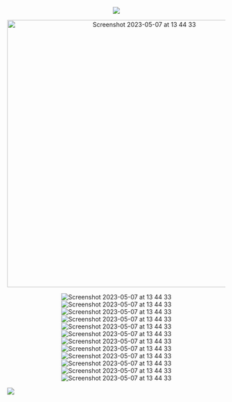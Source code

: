 <p align='center'>
<img src="http://github-profile-summary-cards.vercel.app/api/cards/profile-details?username=TTaksheel&theme=codeSTACKr">
</p>

<p align='center'>

<img width="617" alt="Screenshot 2023-05-07 at 13 44 33" src="https://user-images.githubusercontent.com/132825646/236678906-5bab3268-03bf-4bb9-9c0a-f30545bae7da.png">
  </p>
  
  <p align='center'>

<!-- ![](https://komarev.com/ghpvc/?username=TTaksheel&label=PROFILE+VIEW+COUNT&style=for-the-badge&color=red) -->


<p align='center'>
<img alt="Screenshot 2023-05-07 at 13 44 33" src="https://img.shields.io/badge/MongoDB-%234ea94b.svg?style=for-the-badge&logo=mongodb&logoColor=white">
<img alt="Screenshot 2023-05-07 at 13 44 33" src="https://img.shields.io/badge/mysql-%2300f.svg?style=for-the-badge&logo=mysql&logoColor=white">
<img alt="Screenshot 2023-05-07 at 13 44 33" src="https://img.shields.io/badge/blender-%23F5792A.svg?style=for-the-badge&logo=blender&logoColor=white">
<img alt="Screenshot 2023-05-07 at 13 44 33" src="https://img.shields.io/badge/Gimp-657D8B?style=for-the-badge&logo=gimp&logoColor=FFFFFF">
<img alt="Screenshot 2023-05-07 at 13 44 33" src="https://img.shields.io/badge/Electron-191970?style=for-the-badge&logo=Electron&logoColor=white">
<img alt="Screenshot 2023-05-07 at 13 44 33" src="https://img.shields.io/badge/Kali-268BEE?style=for-the-badge&logo=kalilinux&logoColor=white">
<img alt="Screenshot 2023-05-07 at 13 44 33" src="https://img.shields.io/badge/mac%20os-000000?style=for-the-badge&logo=macos&logoColor=F0F0F0">
<img alt="Screenshot 2023-05-07 at 13 44 33" src="https://img.shields.io/badge/openSUSE-%2364B345?style=for-the-badge&logo=openSUSE&logoColor=white">
<img alt="Screenshot 2023-05-07 at 13 44 33" src="https://img.shields.io/badge/Ubuntu-E95420?style=for-the-badge&logo=ubuntu&logoColor=white">
<img alt="Screenshot 2023-05-07 at 13 44 33" src="https://img.shields.io/badge/Red%20Hat-EE0000?style=for-the-badge&logo=redhat&logoColor=white">
<img alt="Screenshot 2023-05-07 at 13 44 33" src="https://img.shields.io/badge/Visual%20Studio%20Code-0078d7.svg?style=for-the-badge&logo=visual-studio-code&logoColor=white">
<img alt="Screenshot 2023-05-07 at 13 44 33" src="https://img.shields.io/badge/YouTube-%23FF0000.svg?style=for-the-badge&logo=YouTube&logoColor=white">
</p>

![](https://komarev.com/ghpvc/?username=TTaksheel&label=PROFILE+VIEW+COUNT&style=for-the-badge&color=red)


<!-- ![MongoDB](https://img.shields.io/badge/MongoDB-%234ea94b.svg?style=for-the-badge&logo=mongodb&logoColor=white) -->
<!-- 	![MySQL](https://img.shields.io/badge/mysql-%2300f.svg?style=for-the-badge&logo=mysql&logoColor=white) -->
<!--   	![Blender](https://img.shields.io/badge/blender-%23F5792A.svg?style=for-the-badge&logo=blender&logoColor=white) -->
<!--     	![Gimp Gnu Image Manipulation Program](https://img.shields.io/badge/Gimp-657D8B?style=for-the-badge&logo=gimp&logoColor=FFFFFF) -->
<!--       	![Electron.js](https://img.shields.io/badge/Electron-191970?style=for-the-badge&logo=Electron&logoColor=white) -->
<!--         ![Kali](https://img.shields.io/badge/Kali-268BEE?style=for-the-badge&logo=kalilinux&logoColor=white) -->
<!--         ![macOS](https://img.shields.io/badge/mac%20os-000000?style=for-the-badge&logo=macos&logoColor=F0F0F0) -->
<!--         	![openSUSE](https://img.shields.io/badge/openSUSE-%2364B345?style=for-the-badge&logo=openSUSE&logoColor=white) -->
<!--           ![Ubuntu](https://img.shields.io/badge/Ubuntu-E95420?style=for-the-badge&logo=ubuntu&logoColor=white) -->
<!--           ![Red Hat](https://img.shields.io/badge/Red%20Hat-EE0000?style=for-the-badge&logo=redhat&logoColor=white) -->
<!-- 	  ![Visual Studio Code](https://img.shields.io/badge/Visual%20Studio%20Code-0078d7.svg?style=for-the-badge&logo=visual-studio-code&logoColor=white) -->
<!-- 	  ![YouTube](https://img.shields.io/badge/YouTube-%23FF0000.svg?style=for-the-badge&logo=YouTube&logoColor=white) -->
<!--
**TTaksheel/TTaksheel** is a ✨ _special_ ✨ repository because its `README.md` (this file) appears on your GitHub profile.

Here are some ideas to get you started:

- 🔭 I’m currently working on ...
- 🌱 I’m currently learning ...
- 👯 I’m looking to collaborate on ...
- 🤔 I’m looking for help with ...
- 💬 Ask me about ...
- 📫 How to reach me: ...
- 😄 Pronouns: ...
- ⚡ Fun fact: ...
-->

